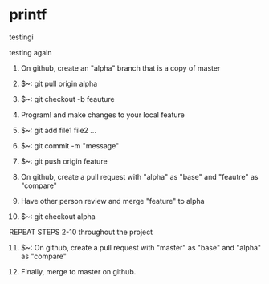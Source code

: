# printf
testingi

testing again

1. On github, create an "alpha" branch that is a copy of master

2. $~: git pull origin alpha

3. $~: git checkout -b feauture

4. Program! and make changes to your local feature

5. $~: git add file1 file2 ...

6. $~: git commit -m "message"

7. $~: git push origin feature

8. On github, create a pull request with "alpha" as "base" and "feautre" as "compare"

9. Have other person review and merge "feature" to alpha

10. $~: git checkout alpha

REPEAT STEPS 2-10 throughout the project

11. $~: On github, create a pull request with "master" as "base" and "alpha" as "compare"

12. Finally, merge to master on github.